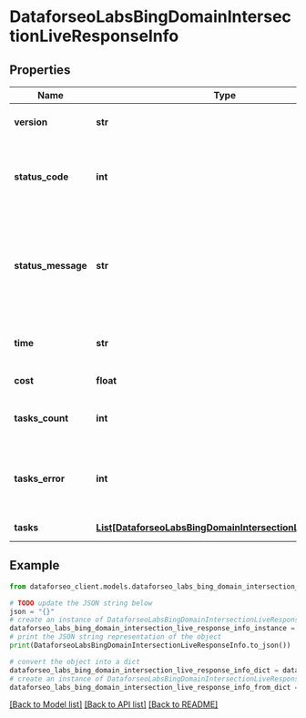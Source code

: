 # DataforseoLabsBingDomainIntersectionLiveResponseInfo


## Properties

Name | Type | Description | Notes
------------ | ------------- | ------------- | -------------
**version** | **str** | the current version of the API | [optional] 
**status_code** | **int** | general status code you can find the full list of the response codes here | [optional] 
**status_message** | **str** | general informational message you can find the full list of general informational messages here | [optional] 
**time** | **str** | total execution time, seconds | [optional] 
**cost** | **float** | total tasks cost, USD | [optional] 
**tasks_count** | **int** | the number of tasks in the tasks array | [optional] 
**tasks_error** | **int** | the number of tasks in the tasks array returned with an error | [optional] 
**tasks** | [**List[DataforseoLabsBingDomainIntersectionLiveTaskInfo]**](DataforseoLabsBingDomainIntersectionLiveTaskInfo.md) | array of tasks | [optional] 

## Example

```python
from dataforseo_client.models.dataforseo_labs_bing_domain_intersection_live_response_info import DataforseoLabsBingDomainIntersectionLiveResponseInfo

# TODO update the JSON string below
json = "{}"
# create an instance of DataforseoLabsBingDomainIntersectionLiveResponseInfo from a JSON string
dataforseo_labs_bing_domain_intersection_live_response_info_instance = DataforseoLabsBingDomainIntersectionLiveResponseInfo.from_json(json)
# print the JSON string representation of the object
print(DataforseoLabsBingDomainIntersectionLiveResponseInfo.to_json())

# convert the object into a dict
dataforseo_labs_bing_domain_intersection_live_response_info_dict = dataforseo_labs_bing_domain_intersection_live_response_info_instance.to_dict()
# create an instance of DataforseoLabsBingDomainIntersectionLiveResponseInfo from a dict
dataforseo_labs_bing_domain_intersection_live_response_info_from_dict = DataforseoLabsBingDomainIntersectionLiveResponseInfo.from_dict(dataforseo_labs_bing_domain_intersection_live_response_info_dict)
```
[[Back to Model list]](../README.md#documentation-for-models) [[Back to API list]](../README.md#documentation-for-api-endpoints) [[Back to README]](../README.md)


